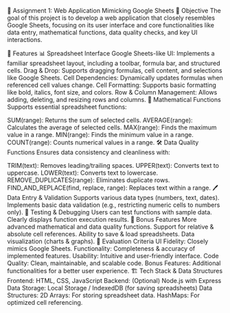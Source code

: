 📝 Assignment 1: Web Application Mimicking Google Sheets
🎯 Objective
The goal of this project is to develop a web application that closely resembles Google Sheets, focusing on its user interface and core functionalities like data entry, mathematical functions, data quality checks, and key UI interactions.

🚀 Features
📊 Spreadsheet Interface
Google Sheets-like UI: Implements a familiar spreadsheet layout, including a toolbar, formula bar, and structured cells.
Drag & Drop: Supports dragging formulas, cell content, and selections like Google Sheets.
Cell Dependencies: Dynamically updates formulas when referenced cell values change.
Cell Formatting: Supports basic formatting like bold, italics, font size, and colors.
Row & Column Management: Allows adding, deleting, and resizing rows and columns.
🔢 Mathematical Functions
Supports essential spreadsheet functions:

SUM(range): Returns the sum of selected cells.
AVERAGE(range): Calculates the average of selected cells.
MAX(range): Finds the maximum value in a range.
MIN(range): Finds the minimum value in a range.
COUNT(range): Counts numerical values in a range.
🛠 Data Quality Functions
Ensures data consistency and cleanliness with:

TRIM(text): Removes leading/trailing spaces.
UPPER(text): Converts text to uppercase.
LOWER(text): Converts text to lowercase.
REMOVE_DUPLICATES(range): Eliminates duplicate rows.
FIND_AND_REPLACE(find, replace, range): Replaces text within a range.
🖊 Data Entry & Validation
Supports various data types (numbers, text, dates).
Implements basic data validation (e.g., restricting numeric cells to numbers only).
🧪 Testing & Debugging
Users can test functions with sample data.
Clearly displays function execution results.
🎁 Bonus Features
More advanced mathematical and data quality functions.
Support for relative & absolute cell references.
Ability to save & load spreadsheets.
Data visualization (charts & graphs).
📌 Evaluation Criteria
UI Fidelity: Closely mimics Google Sheets.
Functionality: Completeness & accuracy of implemented features.
Usability: Intuitive and user-friendly interface.
Code Quality: Clean, maintainable, and scalable code.
Bonus Features: Additional functionalities for a better user experience.
🏗 Tech Stack & Data Structures
Frontend: HTML, CSS, JavaScript
Backend: (Optional) Node.js with Express
Data Storage: Local Storage / IndexedDB (for saving spreadsheets)
Data Structures:
2D Arrays: For storing spreadsheet data.
HashMaps: For optimized cell referencing.
